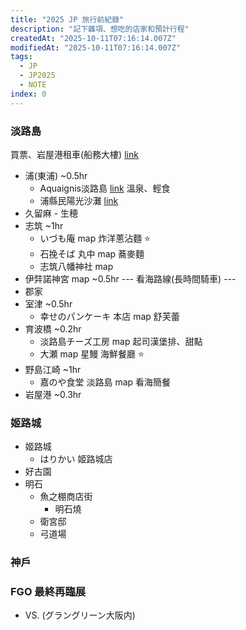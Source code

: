 ```yaml
---
title: "2025 JP 旅行前紀錄"
description: "記下雜項、想吃的店家和預計行程"
createdAt: "2025-10-11T07:16:14.007Z"
modifiedAt: "2025-10-11T07:16:14.007Z"
tags:
  - JP
  - JP2025
  - NOTE
index: 0
---
```


### 淡路島

買票、岩屋港租車(船務大樓) [link](https://www.wayfarer.idv.tw/Japan/Japan2016/0411.htm)

- 浦(東浦) ~0.5hr
  - Aquaignis淡路島 [link](https://matcha-jp.com/tw/15476) 溫泉、輕食
  - 浦縣民陽光沙灘 [link](https://matcha-jp.com/tw/20192)
- 久留麻
  -️ 生穂
- 志筑 ~1hr
  - いづも庵 map 炸洋蔥沾麵 ⭐️
  - 石挽そば 丸中 map 蕎麥麵
  - 志筑八幡神社 map
- 伊弉諾神宮 map ~0.5hr
  --- 看海路線(長時間騎車) ---
- 郡家
- 室津 ~0.5hr
  - 幸せのパンケーキ 本店 map 舒芙蕾
- 育波橋 ~0.2hr
  - 淡路島チーズ工房 map 起司漢堡排、甜點
  - 大瀬 map 星鰻 海鮮餐廳 ⭐️
- 野島江崎 ~1hr
  - 嘉のや食堂 淡路島 map 看海簡餐
- 岩屋港 ~0.3hr

### 姬路城

- 姬路城
  - はりかい 姬路城店
- 好古園
- 明石
  - 魚之棚商店街
    - 明石燒
  - 衛宮邸
  - 弓道場

### 神戶

### FGO 最終再臨展

- VS. (グラングリーン大阪内)
